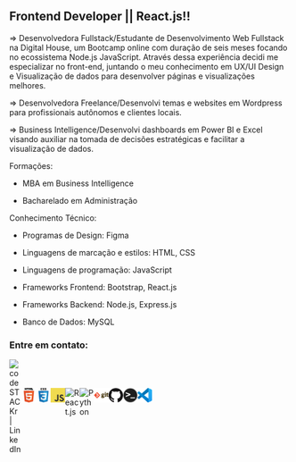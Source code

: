 ## Frontend Developer || React.js!!

=> Desenvolvedora Fullstack/Estudante de Desenvolvimento Web Fullstack na Digital House, um Bootcamp online com duração de seis meses focando no ecossistema Node.js JavaScript. Através dessa experiência decidi me especializar no front-end, juntando o meu conhecimento em UX/UI Design e Visualização de dados para desenvolver páginas e visualizações melhores.

=> Desenvolvedora Freelance/Desenvolvi temas e websites em Wordpress para profissionais autônomos e clientes locais.


=> Business Intelligence/Desenvolvi dashboards em Power BI e Excel visando auxiliar na tomada de decisões estratégicas e facilitar a visualização de dados.


Formações:

- MBA em Business Intelligence

- Bacharelado em Administração

Conhecimento Técnico:

- Programas de Design: Figma

-  Linguagens de marcação e estilos: HTML, CSS

- Linguagens de programação: JavaScript

- Frameworks Frontend: Bootstrap, React.js

- Frameworks Backend:  Node.js, Express.js

- Banco de Dados: MySQL

### Entre em contato:

[<img align="left" alt="codeSTACKr | LinkedIn" width="22px" src="https://cdn.jsdelivr.net/npm/simple-icons@v3/icons/linkedin.svg" />][linkedin]


<br />
<br />
<br />



<img align="left" alt="HTML5" width="26px" src="https://raw.githubusercontent.com/github/explore/80688e429a7d4ef2fca1e82350fe8e3517d3494d/topics/html/html.png" />
<img align="left" alt="CSS3" width="26px" src="https://raw.githubusercontent.com/github/explore/80688e429a7d4ef2fca1e82350fe8e3517d3494d/topics/css/css.png" />
<img align="left" alt="JavaScript" width="26px" src="https://raw.githubusercontent.com/github/explore/80688e429a7d4ef2fca1e82350fe8e3517d3494d/topics/javascript/javascript.png" />
<img align"left" alt="React.js" width="26px" src="https://cdn.icon-icons.com/icons2/2415/PNG/512/react_original_logo_icon_146374.png"
<img align="left" alt="Node.js" width="26px" src="https://raw.githubusercontent.com/github/explore/80688e429a7d4ef2fca1e82350fe8e3517d3494d/topics/nodejs/nodejs.png" />
<img align="left" alt="Python" width="26px" src="https://cdn.icon-icons.com/icons2/112/PNG/512/python_18894.png" />
<img align="left" alt="Git" width="26px" src="https://raw.githubusercontent.com/github/explore/80688e429a7d4ef2fca1e82350fe8e3517d3494d/topics/git/git.png" />
<img align="left" alt="GitHub" width="26px" src="https://raw.githubusercontent.com/github/explore/78df643247d429f6cc873026c0622819ad797942/topics/github/github.png" />
<img align="left" alt="Terminal" width="26px" src="https://raw.githubusercontent.com/github/explore/80688e429a7d4ef2fca1e82350fe8e3517d3494d/topics/terminal/terminal.png" />
<img align="left" alt="Visual Studio Code" width="26px" src="https://raw.githubusercontent.com/github/explore/80688e429a7d4ef2fca1e82350fe8e3517d3494d/topics/visual-studio-code/visual-studio-code.png" />


<br />
<br />


[linkedin]: https://www.linkedin.com/in/myllenalucena/
